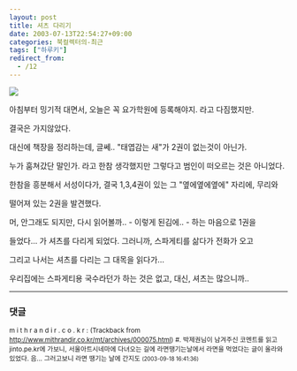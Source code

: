 ```yaml
---
layout: post
title: 셔츠 다리기
date: 2003-07-13T22:54:27+09:00
categories: 북컬렉터의-최근
tags: ["하루키"]
redirect_from:
  - /12
---
```




<img src=http://farm3.static.flickr.com/2422/3770996855_17d5f531a7.jpg>

아침부터 밍기적 대면서, 오늘은 꼭 요가학원에 등록해야지. 라고 다짐했지만.

결국은 가지않았다.

대신에 책장을 정리하는데, 글쎄.. "태엽감는 새"가 2권이 없는것이 아닌가.

누가 훔쳐갔단 말인가. 라고 한참 생각했지만 그렇다고 범인이 떠오르는 것은 아니었다.

한참을 흥분해서 서성이다가, 결국 1,3,4권이 있는 그 "옆에옆에옆에" 자리에, 무리와

떨어져 있는 2권을 발견했다.

머, 안그래도 되지만, 다시 읽어볼까.. - 이렇게 된김에.. - 하는 마음으로 1권을

들었다... 가 셔츠를 다리게 되었다. 그러니까, 스파게티를 삶다가 전화가 오고

그리고 나서는 셔츠를 다리는 그 대목을 읽다가...

우리집에는 스파게티용 국수라던가 하는 것은 없고, 대신, 셔츠는 많으니까..

* * *

### 댓글



<!--- cmt:14 --->
<!--- mail: --->
<!--- parent:0 --->

<small>m i t h r a n d i r . c o . k r : <!-- ping:14 ---> (Trackback from <a href='http://www.mithrandir.co.kr/mt/archives/000075.html'>http://www.mithrandir.co.kr/mt/archives/000075.html</a>) #. 박제권님이 남겨주신 코멘트를 읽고 jinto.pe.kr에 가보니, 서울아트시네마에 다녀오는 길에 라면땡기는날에서 라면을 먹었다는 글이 올라와 있었다. 음... 그러고보니 라면 땡기는 날에 간지도 <small>(2003-09-18 16:41:36)</small></small>

